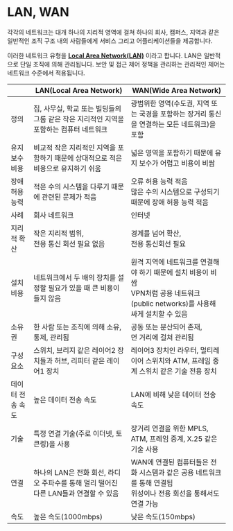 # LAN, WAN

 각각의 네트워크는 대개 하나의 지리적 영역에 걸쳐 하나의 회사, 캠퍼스, 지역과 같은 일반적인 조직 구조 내의 사람들에게 서비스 그리고 어플리케이션들을 제공합니다.

 이러한 네트워크 유형을 **<u>Local Area Network(LAN)</u>** 이라고 합니다. LAN은 일반적으로 단일 조직에 의해 관리됩니다. 보안 및 접근 제어 정책을 관리하는 관리적인 제어는 네트워크 수준에서 적용됩니다.

|                  | <center>LAN(Local Area Network)</center>                     | <center>WAN(Wide Area Network)</center>                      |
| ---------------- | ------------------------------------------------------------ | ------------------------------------------------------------ |
| 정의             | 집, 사무실, 학교 또는 빌딩들의 그룹 같은 작은 지리적인 지역을 포함하는 컴퓨터 네트워크 | 광범위한 영역(수도권, 지역 또는 국경을 포함하는 장거리 통신을 연결하는 모든 네트워크)을 포함 |
| 유지보수 비용    | 비교적 작은 지리적인 지역을 포함하기 때문에 상대적으로 적은 비용으로 유지하기 쉬움 | 넓은 영역을 포함하기 때문에 유지 보수가 어렵고 비용이 비쌈   |
| 장애 허용 능력   | 적은 수의 시스템을 다루기 때문에 관련된 문제가 적음          | 오류 허용 능력 적음<br />많은 수의 시스템으로 구성되기 때문에 장애 허용 능력 적음 |
| 사례             | 회사 네트워크                                                | 인터넷                                                       |
| 지리적 확산      | 작은 지리적 범위,<br />전용 통신 회선 필요 없음              | 경계를 넘어 확산,<br />전용 통신회선 필요                    |
| 설치 비용        | 네트워크에서 두 배의 장치를 설정할 필요가 있을 때 큰 비용이 들지 않음 | 원격 지역에 네트워크를 연결해야 하기 때문에 설치 비용이 비쌈<br />VPN처럼 공용 네트워크(public networks)를 사용해 싸게 설치할 수 있음 |
| 소유권           | 한 사람 또는 조직에 의해 소유, 통제, 관리됨                  | 공동 또는 분산되어 존재,<br />먼 거리에 걸쳐 관리됨          |
| 구성 요소        | 스위치, 브리지 같은 레이어2 장치들과 허브, 리피터 같은 레이어1 장치 | 레이어3 장치인 라우터, 멀티레이어 스위치와 ATM, 프레임 중계 스위치 같은 기술 전용 장치 |
| 데이터 전송 속도 | 높은 데이터 전송 속도                                        | LAN에 비해 낮은 데이터 전송 속도                             |
| 기술             | 특정 연결 기술(주로 이더넷, 토큰링)을 사용                   | 장거리 연결을 위한 MPLS, ATM, 프레임 중계, X.25 같은 기술 사용 |
| 연결             | 하나의 LAN은 전화 회선, 라디오 주파수를 통해 멀리 떨어진 다른 LAN들과 연결할 수 있음 | WAN에 연결된 컴퓨터들은 전화 시스템과 같은 공용 네트워크를 통해 연결됨<br />위성이나 전용 회선을 통해서도 연결 가능 |
| 속도             | 높은 속도(1000mbps)                                          | 낮은 속도(150mbps)                                           |

